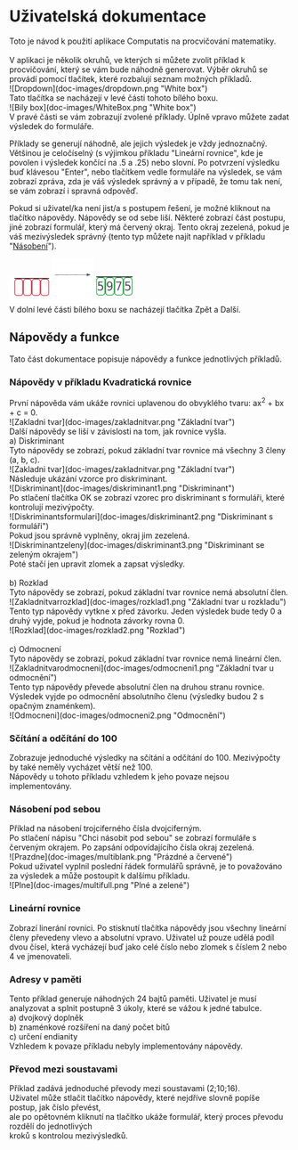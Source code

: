 <h1>Uživatelská dokumentace</h1>
Toto je návod k použití aplikace Computatis na procvičování matematiky.<br> <br>
V aplikaci je několik okruhů, ve kterých si můžete zvolit příklad k procvičování, který se vám bude náhodně generovat.
Výběr okruhů se provádí pomocí tlačítek, které rozbalují seznam možných příkladů.<br>
![Dropdown](doc-images/dropdown.png "White box")<br>
Tato tlačítka se nacházejí v levé části tohoto bílého boxu.<br>
![Bily box](doc-images/WhiteBox.png "White box")<br>
V pravé části se vám zobrazují zvolené příklady. Úplně vpravo můžete zadat výsledek do formuláře.<br>

Příklady se generují náhodně, ale jejich výsledek je vždy jednoznačný. Většinou je celočíselný (s výjimkou příkladu "Lineární rovnice", kde je povolen i výsledek končící na .5 a .25) nebo slovní. Po potvrzení výsledku buď klávesou "Enter", nebo tlačítkem vedle formuláře na výsledek, se vám zobrazí zpráva, zda je váš výsledek správný a v případě, že tomu tak není, se vám zobrazí i spravná odpověď.

Pokud si uživatel/ka není jist/a s postupem řešení, je možné kliknout na tlačítko nápovědy. Nápovědy se od sebe liší. Některé zobrazí část postupu, jiné zobrazí formulář, který má červený okraj. Tento okraj zezelená, pokud je váš mezivýsledek správný (tento typ můžete najít například v příkladu "[Násobení](https://kubajj.gitlab.io/computatis/#/procvicovani/nasobeni)").

<img src="doc-images/input1.png" style='width: 15%;'/><img src="doc-images/sipka.png" style='width: 15%;'/><img src="doc-images/input2.png" style='width: 15%;'/><br>
V dolní levé části bílého boxu se nacházejí tlačítka Zpět a Další.<br>

<h2>Nápovědy a funkce</h2>
Tato část dokumentace popisuje nápovědy a funkce jednotlivých příkladů.
<h3>Nápovědy v příkladu Kvadratická rovnice</h3>
První nápověda vám ukáže rovnici uplavenou do obvyklého tvaru: ax<sup>2</sup> + bx + c = 0.<br>
![Zakladni tvar](doc-images/zakladnitvar.png "Základní tvar")<br>
Další nápovědy se liší v závislosti na tom, jak rovnice vyšla.<br>
a) Diskriminant<br>
	Tyto nápovědy se zobrazí, pokud základní tvar rovnice má všechny 3 členy (a, b, c).<br>
	![Zakladni tvar](doc-images/zakladnitvar.png "Základní tvar")<br>
	Následuje ukázání vzorce pro diskriminant.<br>
	![Diskriminant](doc-images/diskriminant1.png "Diskriminant")<br>
	Po stlačení tlačítka OK se zobrazí vzorec pro diskriminant s formuláři, které kontrolují mezivýpočty.<br>
	![Diskriminantsformulari](doc-images/diskriminant2.png "Diskriminant s formuláři")<br>
	Pokud jsou správně vyplněny, okraj jim zezelená.<br>
	![Diskriminantzeleny](doc-images/diskriminant3.png "Diskriminant se zeleným okrajem")<br>
	Poté stačí jen upravit zlomek a zapsat výsledky.<br><br>
b) Rozklad<br>
	Tyto nápovědy se zobrazí, pokud základní tvar rovnice nemá absolutní člen.<br>
	![Zakladnitvarrozklad](doc-images/rozklad1.png "Základní tvar u rozkladu")<br>
	Tento typ nápovědy vytkne x před závorku. Jeden výsledek bude tedy 0 a druhý vyjde, pokud je hodnota závorky rovna 0.<br>
	![Rozklad](doc-images/rozklad2.png "Rozklad")<br><br>
c) Odmocnení<br>
	Tyto nápovědy se zobrazí, pokud základní tvar rovnice nemá lineární člen.<br>
	![Zakladnitvarodmocneni](doc-images/odmocneni1.png "Základní tvar u odmocnění")<br>
	Tento typ nápovědy převede absolutní člen na druhou stranu rovnice. Výsledek vyjde po odmocnění absolutního členu (výsledky budou 2 s opačným znaménkem).<br>
	![Odmocneni](doc-images/odmocneni2.png "Odmocnění")<br>
<h3>Sčítání a odčítání do 100</h3>
Zobrazuje jednoduché výsledky na sčítání a odčítání do 100. Mezivýpočty by také neměly vycházet větší než 100.<br>
Nápovědy u tohoto příkladu vzhledem k jeho povaze nejsou implementovány.<br>
<h3>Násobení pod sebou</h3>
Příklad na násobení trojciferného čísla dvojciferným.<br>
Po stlačení nápisu "Chci násobit pod sebou" se zobrazí formuláře s červeným okrajem. Po zapsání odpovídajícího čísla okraj zezelená.<br>
![Prazdne](doc-images/multiblank.png "Prázdné a červené")<br>
Pokud uživatel vyplnil poslední řádek formulářů správně, je to považováno za výsledek a může postoupit k dalšímu příkladu.<br>
![Plne](doc-images/multifull.png "Plné a zelené")<br>
<h3>Lineární rovnice</h3>
Zobrazí linerání rovnici. Po stisknutí tlačítka nápovědy jsou všechny lineární členy převedeny vlevo a absolutní vpravo. Uživatel už pouze udělá podíl dvou čísel, která vycházejí buď jako celé číslo nebo zlomek s číslem 2 nebo 4 ve jmenovateli.<br>
<h3>Adresy v paměti</h3>
Tento příklad generuje náhodných 24 bajtů paměti. Uživatel je musí analyzovat a splnit postupně 3 úkoly, které se vážou k jedné tabulce.<br>
a) dvojkový doplněk<br>
b) znaménkové rozšíření na daný počet bitů<br>
c) určení endianity<br>
Vzhledem k povaze příkladu nebyly implementovány nápovědy.<br>
<h3>Převod mezi soustavami</h3>
Příklad zadává jednoduché převody mezi soustavami (2;10;16).<br>
Uživatel může stlačit tlačítko nápovědy, které nejdříve slovně popíše postup, jak číslo převést,<br>
ale po opětovném kliknutí na tlačítko ukáže formulář, který proces převodu rozdělí do jednotlivých<br>
 kroků s kontrolou mezivýsledků.<br>
